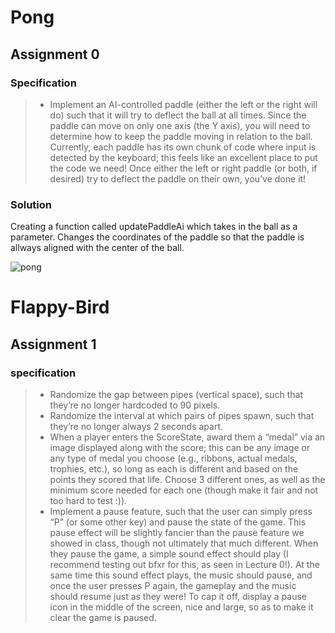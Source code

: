 # Pong

## Assignment 0

### Specification

> - Implement an AI-controlled paddle (either the left or the right will do) such that it will try to deflect the ball at all times. Since the paddle can move on only one axis (the Y axis), you will need to determine how to keep the paddle moving in relation to the ball. Currently, each paddle has its own chunk of code where input is detected by the keyboard; this feels like an excellent place to put the code we need! Once either the left or right paddle (or both, if desired) try to deflect the paddle on their own, you’ve done it!

### Solution

Creating a function called updatePaddleAi which takes in the ball as a parameter. Changes the coordinates of the paddle so that the paddle is allways aligned with the center of the ball.

![pong](https://user-images.githubusercontent.com/19653954/91645631-fb1fd880-ea46-11ea-950e-1e58f195c0e5.png)

# Flappy-Bird

## Assignment 1

### specification

> - Randomize the gap between pipes (vertical space), such that they’re no longer hardcoded to 90 pixels.
> - Randomize the interval at which pairs of pipes spawn, such that they’re no longer always 2 seconds apart.
> - When a player enters the ScoreState, award them a “medal” via an image displayed along with the score; this can be any image or any type of medal you choose (e.g., ribbons, actual medals, trophies, etc.), so long as each is different and based on the points they scored that life. Choose 3 different ones, as well as the minimum score needed for each one (though make it fair and not too hard to test :)).
> - Implement a pause feature, such that the user can simply press “P” (or some other key) and pause the state of the game. This pause effect will be slightly fancier than the pause feature we showed in class, though not ultimately that much different. When they pause the game, a simple sound effect should play (I recommend testing out bfxr for this, as seen in Lecture 0!). At the same time this sound effect plays, the music should pause, and once the user presses P again, the gameplay and the music should resume just as they were! To cap it off, display a pause icon in the middle of the screen, nice and large, so as to make it clear the game is paused.
